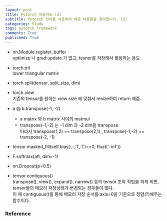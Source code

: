 ```yaml
---
layout: post
title: Pytorch 이모저모 (2) 
subtitle: Pytorch 언어를 사용하며 배운 내용들을 정리합니다. (2)
categories: Study
tags: pytorch framework
comments: True
published: True
---
```


- nn.Module.register_buffer <br>
    optimize 나 grad update 가 없고, tesnor를 저장해서 활용하는 용도 
    
- torch.tril <br>
    lower triangular matrix 

- torch.split(tensor, split_size, dim) <br>

- torch.view <br>
    기존의 tensor를 원하는 view size 에 맞춰서 resize하여 return 해줌. 

- a @ b.transpose(-1, -2) <br>
    - a matrix 와 b matrix 사이의 matmul 
    - transpose(-1,-2) 는 -1 dim 과 -2 dim을 transpose <br>
        따라서 transpose(1,2) == transpose(2,1) , transpose(-1,-2) == transpose(-2, -1) 

- tensor.masked_fill(self.bias[:,:,:T,:T]==0, float('-inf')) <br>

- F.softmax(att, dim=-1) <br>

- nn.Dropout(p=0.5) <br>

- tensor.contiguous() <br>
    transpose(), view(), expand(), narrow() 등의 tensor 조작 작업을 하게 되면, tensor들의 메모리 저장상태가 변경되는 경우들이 많다. <br>
    이 때 contiguous()를 통해 메모리 저장 순서를 axis=0을 기준으로 정렬(?)해주는 함수이다. <br>


### Reference 
